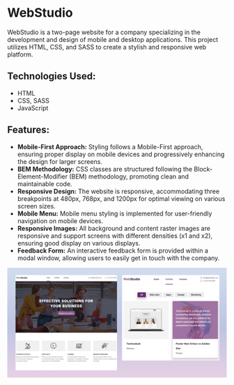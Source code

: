 # WebStudio

WebStudio is a two-page website for a company specializing in the development and design of mobile and desktop applications.
This project utilizes HTML, CSS, and SASS to create a stylish and responsive web platform.

## Technologies Used:
- HTML
- CSS, SASS
- JavaScript

## Features:

- **Mobile-First Approach:** Styling follows a Mobile-First approach, ensuring proper display on mobile devices and progressively enhancing the design for larger screens.
- **BEM Methodology:** CSS classes are structured following the Block-Element-Modifier (BEM) methodology, promoting clean and maintainable code.
- **Responsive Design:** The website is responsive, accommodating three breakpoints at 480px, 768px, and 1200px for optimal viewing on various screen sizes.
- **Mobile Menu:** Mobile menu styling is implemented for user-friendly navigation on mobile devices.
- **Responsive Images:** All background and content raster images are responsive and support screens with different densities (x1 and x2), ensuring good display on various displays.
- **Feedback Form:** An interactive feedback form is provided within a modal window, allowing users to easily get in touch with the company.

![preview](./images/preview.png)
